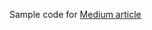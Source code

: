 Sample code for [Medium article](https://medium.com/@benjaminchamwb/enhancing-code-quality-with-design-patterns-5f95ade37ee)
